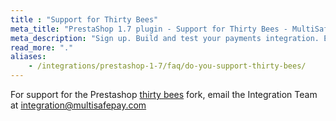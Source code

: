 ```yaml
---
title : "Support for Thirty Bees"
meta_title: "PrestaShop 1.7 plugin - Support for Thirty Bees - MultiSafepay Docs"
meta_description: "Sign up. Build and test your payments integration. Explore our products and services. Use our API reference, SDKs, and wrappers. Get support."
read_more: "."
aliases: 
    - /integrations/prestashop-1-7/faq/do-you-support-thirty-bees/
---
```

For support for the Prestashop [thirty bees](https://thirtybees.com/blog/what-is-thirty-bees) fork, email the Integration Team at <integration@multisafepay.com>
